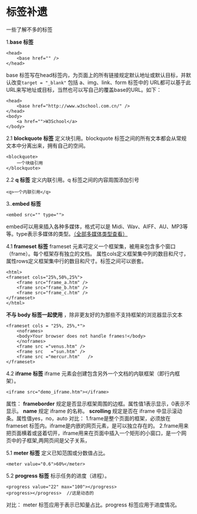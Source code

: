 标签补遗
===================
一些了解不多的标签

1.**base 标签**

    <head>
        <base href="" />
    </head>
base 标签写在head标签内，为页面上的所有链接规定默认地址或默认目标，并默认改变`target = "_blank"`
包括 a、img、link、form 标签中的 URL都可以基于此URL来写地址或目标，当然也可以写自己的覆盖base的URL。如下：

    <head>
        <base href="http://www.w3school.com.cn/" />
    </head>
    <body>
        <a href="">W3School</a>
    </body>

2.1 **blockquote 标签**
定义块引用。blockquote 标签之间的所有文本都会从常规文本中分离出来，拥有自己的空间。

    <blockquote>
        一个块级引用
    </blockquote>
2.2 **q 标签**
定义内联引用。q 标签之间的内容周围添加引号

    <q>一个内联引用</q>

3..**embed 标签**

    <embed src="" type="">
embed可以用来插入各种多媒体，格式可以是 Midi、Wav、AIFF、AU、MP3等等。type表示多媒体的类型。[（全部多媒体类型查看）][1]

4.1 **frameset 标签**
frameset 元素可定义一个框架集，被用来包含多个窗口（frame）。每个框架存有独立的文档。
属性cols定义框架集中列的数目和尺寸，属性rows定义框架集中行的数目和尺寸。标签之间可以嵌套。

    <html>
    <frameset cols="25%,50%,25%">
        <frame src="frame_a.htm" />
        <frame src="frame_b.htm" />
        <frame src="frame_c.htm" />
    </frameset>
    </html>
**不与 body 标签一起使用** ，除非更友好的为那些不支持框架的浏览器显示文本

    <frameset cols = "25%, 25%,*">
        <noframes>
        <body>Your browser does not handle frames!</body>
        </noframes>
        <frame src ="venus.htm" />
        <frame src   ="sun.htm" />
        <frame src ="mercur.htm"   />
    </frameset>


4.2 **iframe 标签**
iframe 元素会创建包含另外一个文档的内联框架（即行内框架）。

    <iframe src="demo_iframe.htm"></iframe>
属性：
**frameborder**	
规定是否显示框架周围的边框。属性值1表示显示，0表示不显示。
**name**
规定 iframe 的名称。
**scrolling**
规定是否在 iframe 中显示滚动条。属性值yes，no，auto
对比：
1.frame是整个页面的框架，必须放在frameset 标签内。iframe是内嵌的网页元素，是可以独立存在的。
2.frame用来把页面横着或竖着切开，iframe用来在页面中插入一个矩形的小窗口，是一个网页中的子框架,两网页间是父子关系，

5.1 **meter 标签**
定义已知范围或分数值占比。

    <meter value="0.6">60%</meter> 

5.2 **progress 标签**
标示任务的进度（进程）。

    <progress value="22" max="100"></progress> 
    <progress></progress>  //这是动态的

对比：
meter 标签应用于表示已知量占比。progress 标签应用于进度情况。




  [1]: https://www.iana.org/assignments/media-types/media-types.xhtml